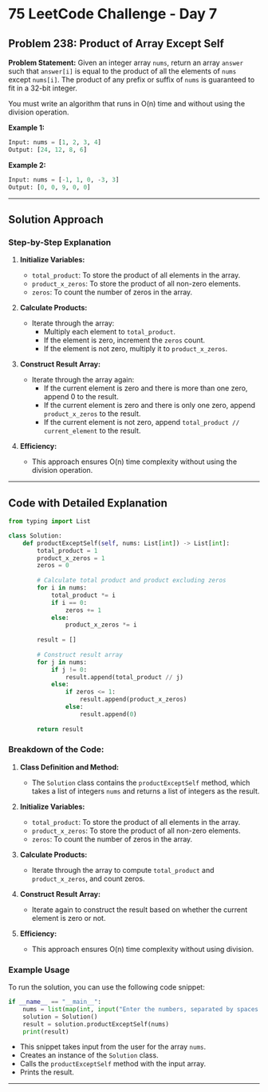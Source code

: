 

# 75 LeetCode Challenge - Day 7

## Problem 238: Product of Array Except Self

**Problem Statement:**
Given an integer array `nums`, return an array `answer` such that `answer[i]` is equal to the product of all the elements of `nums` except `nums[i]`. The product of any prefix or suffix of `nums` is guaranteed to fit in a 32-bit integer.

You must write an algorithm that runs in O(n) time and without using the division operation.

**Example 1:**
```python
Input: nums = [1, 2, 3, 4]
Output: [24, 12, 8, 6]
```

**Example 2:**
```python
Input: nums = [-1, 1, 0, -3, 3]
Output: [0, 0, 9, 0, 0]
```

---

## Solution Approach

### Step-by-Step Explanation

1. **Initialize Variables:**
   - `total_product`: To store the product of all elements in the array.
   - `product_x_zeros`: To store the product of all non-zero elements.
   - `zeros`: To count the number of zeros in the array.

2. **Calculate Products:**
   - Iterate through the array:
     - Multiply each element to `total_product`.
     - If the element is zero, increment the `zeros` count.
     - If the element is not zero, multiply it to `product_x_zeros`.

3. **Construct Result Array:**
   - Iterate through the array again:
     - If the current element is zero and there is more than one zero, append 0 to the result.
     - If the current element is zero and there is only one zero, append `product_x_zeros` to the result.
     - If the current element is not zero, append `total_product // current_element` to the result.

4. **Efficiency:**
   - This approach ensures O(n) time complexity without using the division operation.

---

## Code with Detailed Explanation

```python
from typing import List

class Solution:
    def productExceptSelf(self, nums: List[int]) -> List[int]:
        total_product = 1
        product_x_zeros = 1
        zeros = 0
        
        # Calculate total product and product excluding zeros
        for i in nums:
            total_product *= i
            if i == 0:
                zeros += 1
            else:
                product_x_zeros *= i
        
        result = []
        
        # Construct result array
        for j in nums:
            if j != 0:
                result.append(total_product // j)
            else:
                if zeros <= 1:
                    result.append(product_x_zeros)
                else:
                    result.append(0)
        
        return result
```

### Breakdown of the Code:

1. **Class Definition and Method:**
   - The `Solution` class contains the `productExceptSelf` method, which takes a list of integers `nums` and returns a list of integers as the result.

2. **Initialize Variables:**
   - `total_product`: To store the product of all elements in the array.
   - `product_x_zeros`: To store the product of all non-zero elements.
   - `zeros`: To count the number of zeros in the array.

3. **Calculate Products:**
   - Iterate through the array to compute `total_product` and `product_x_zeros`, and count zeros.

4. **Construct Result Array:**
   - Iterate again to construct the result based on whether the current element is zero or not.

5. **Efficiency:**
   - This approach ensures O(n) time complexity without using division.

### Example Usage

To run the solution, you can use the following code snippet:

```python
if __name__ == "__main__":
    nums = list(map(int, input("Enter the numbers, separated by spaces: ").split()))
    solution = Solution()
    result = solution.productExceptSelf(nums)
    print(result)
```

- This snippet takes input from the user for the array `nums`.
- Creates an instance of the `Solution` class.
- Calls the `productExceptSelf` method with the input array.
- Prints the result.

---

